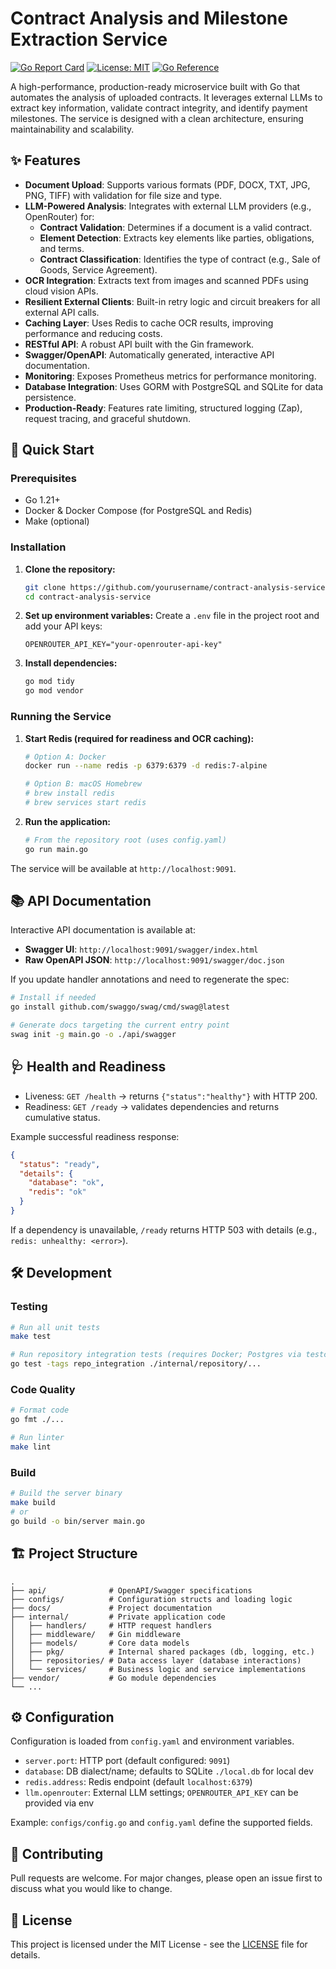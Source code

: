 # Contract Analysis and Milestone Extraction Service

[![Go Report Card](https://goreportcard.com/badge/github.com/yourusername/contract-analysis-service)](https://goreportcard.com/report/github.com/yourusername/contract-analysis-service)
[![License: MIT](https://img.shields.io/badge/License-MIT-yellow.svg)](https://opensource.org/licenses/MIT)
[![Go Reference](https://pkg.go.dev/badge/github.com/yourusername/contract-analysis-service.svg)](https://pkg.go.dev/github.com/yourusername/contract-analysis-service)

A high-performance, production-ready microservice built with Go that automates the analysis of uploaded contracts. It leverages external LLMs to extract key information, validate contract integrity, and identify payment milestones. The service is designed with a clean architecture, ensuring maintainability and scalability.

## ✨ Features

- **Document Upload**: Supports various formats (PDF, DOCX, TXT, JPG, PNG, TIFF) with validation for file size and type.
- **LLM-Powered Analysis**: Integrates with external LLM providers (e.g., OpenRouter) for:
  - **Contract Validation**: Determines if a document is a valid contract.
  - **Element Detection**: Extracts key elements like parties, obligations, and terms.
  - **Contract Classification**: Identifies the type of contract (e.g., Sale of Goods, Service Agreement).
- **OCR Integration**: Extracts text from images and scanned PDFs using cloud vision APIs.
- **Resilient External Clients**: Built-in retry logic and circuit breakers for all external API calls.
- **Caching Layer**: Uses Redis to cache OCR results, improving performance and reducing costs.
- **RESTful API**: A robust API built with the Gin framework.
- **Swagger/OpenAPI**: Automatically generated, interactive API documentation.
- **Monitoring**: Exposes Prometheus metrics for performance monitoring.
- **Database Integration**: Uses GORM with PostgreSQL and SQLite for data persistence.
- **Production-Ready**: Features rate limiting, structured logging (Zap), request tracing, and graceful shutdown.

## 🚀 Quick Start

### Prerequisites

- Go 1.21+
- Docker & Docker Compose (for PostgreSQL and Redis)
- Make (optional)

### Installation

1.  **Clone the repository:**
    ```bash
    git clone https://github.com/yourusername/contract-analysis-service.git
    cd contract-analysis-service
    ```

2.  **Set up environment variables:**
    Create a `.env` file in the project root and add your API keys:
    ```env
    OPENROUTER_API_KEY="your-openrouter-api-key"
    ```

3.  **Install dependencies:**
    ```bash
    go mod tidy
    go mod vendor
    ```

### Running the Service

1.  **Start Redis (required for readiness and OCR caching):**
    ```bash
    # Option A: Docker
    docker run --name redis -p 6379:6379 -d redis:7-alpine

    # Option B: macOS Homebrew
    # brew install redis
    # brew services start redis
    ```

2.  **Run the application:**
    ```bash
    # From the repository root (uses config.yaml)
    go run main.go
    ```

The service will be available at `http://localhost:9091`.

## 📚 API Documentation

Interactive API documentation is available at:
- **Swagger UI**: `http://localhost:9091/swagger/index.html`
- **Raw OpenAPI JSON**: `http://localhost:9091/swagger/doc.json`

If you update handler annotations and need to regenerate the spec:

```bash
# Install if needed
go install github.com/swaggo/swag/cmd/swag@latest

# Generate docs targeting the current entry point
swag init -g main.go -o ./api/swagger
```

## 🩺 Health and Readiness

- Liveness: `GET /health` → returns `{"status":"healthy"}` with HTTP 200.
- Readiness: `GET /ready` → validates dependencies and returns cumulative status.

Example successful readiness response:

```json
{
  "status": "ready",
  "details": {
    "database": "ok",
    "redis": "ok"
  }
}
```

If a dependency is unavailable, `/ready` returns HTTP 503 with details (e.g., `redis: unhealthy: <error>`).

## 🛠 Development

### Testing

```bash
# Run all unit tests
make test

# Run repository integration tests (requires Docker; Postgres via testcontainers)
go test -tags repo_integration ./internal/repository/...
```

### Code Quality

```bash
# Format code
go fmt ./...

# Run linter
make lint
```

### Build

```bash
# Build the server binary
make build
# or
go build -o bin/server main.go
```

## 🏗 Project Structure

```
.
├── api/              # OpenAPI/Swagger specifications
├── configs/          # Configuration structs and loading logic
├── docs/             # Project documentation
├── internal/         # Private application code
│   ├── handlers/     # HTTP request handlers
│   ├── middleware/   # Gin middleware
│   ├── models/       # Core data models
│   ├── pkg/          # Internal shared packages (db, logging, etc.)
│   ├── repositories/ # Data access layer (database interactions)
│   └── services/     # Business logic and service implementations
├── vendor/           # Go module dependencies
└── ...
```

## ⚙️ Configuration

Configuration is loaded from `config.yaml` and environment variables.

- `server.port`: HTTP port (default configured: `9091`)
- `database`: DB dialect/name; defaults to SQLite `./local.db` for local dev
- `redis.address`: Redis endpoint (default `localhost:6379`)
- `llm.openrouter`: External LLM settings; `OPENROUTER_API_KEY` can be provided via env

Example: `configs/config.go` and `config.yaml` define the supported fields.

## 🤝 Contributing

Pull requests are welcome. For major changes, please open an issue first to discuss what you would like to change.

## 📄 License

This project is licensed under the MIT License - see the [LICENSE](LICENSE) file for details.
